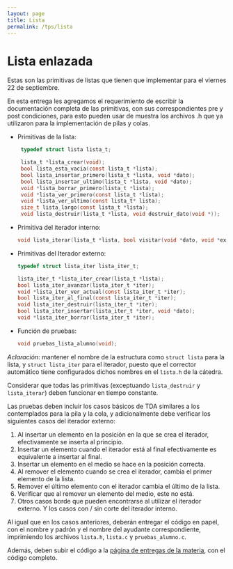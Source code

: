 ```yaml
---
layout: page
title: Lista
permalink: /tps/lista
---
```


Lista enlazada
==============

Estas son las primitivas de listas que tienen que implementar para el viernes 22 de septiembre. 

En esta entrega les agregamos el requerimiento de escribir la documentación completa de las primitivas, con sus correspondientes pre y post condiciones, para esto pueden usar de muestra los archivos .h que ya utilizaron para la implementación de pilas y colas.

* Primitivas de la lista:
   ```C
    typedef struct lista lista_t;

    lista_t *lista_crear(void);
    bool lista_esta_vacia(const lista_t *lista);
    bool lista_insertar_primero(lista_t *lista, void *dato);
    bool lista_insertar_ultimo(lista_t *lista, void *dato);
    void *lista_borrar_primero(lista_t *lista);
    void *lista_ver_primero(const lista_t *lista);
    void *lista_ver_ultimo(const lista_t* lista);
    size_t lista_largo(const lista_t *lista);
    void lista_destruir(lista_t *lista, void destruir_dato(void *));
    ```
* Primitiva del iterador interno:
    ```C
    void lista_iterar(lista_t *lista, bool visitar(void *dato, void *extra), void *extra);
    ```
* Primitivas del Iterador externo:
    ```C
    typedef struct lista_iter lista_iter_t;

    lista_iter_t *lista_iter_crear(lista_t *lista);
    bool lista_iter_avanzar(lista_iter_t *iter);
    void *lista_iter_ver_actual(const lista_iter_t *iter);
    bool lista_iter_al_final(const lista_iter_t *iter);
    void lista_iter_destruir(lista_iter_t *iter);
    bool lista_iter_insertar(lista_iter_t *iter, void *dato);
    void *lista_iter_borrar(lista_iter_t *iter);
    ```
* Función de pruebas:
	```C
    void pruebas_lista_alumno(void);
    ```

_Aclaración_: mantener el nombre de la estructura como `struct lista` para la lista, y `struct lista_iter` para el iterador, puesto que el corrector automático tiene configurados dichos nombres en el `lista.h` de la cátedra.

Considerar que todas las primitivas (exceptuando `lista_destruir` y `lista_iterar`) deben funcionar en tiempo constante.

Las pruebas deben incluir los casos básicos de TDA similares a los contemplados para la pila y la cola, y adicionalmente debe verificar los siguientes casos del iterador externo:
1. Al insertar un elemento en la posición en la que se crea el iterador, efectivamente se inserta al principio.
1. Insertar un elemento cuando el iterador está al final efectivamente es equivalente a insertar al final.
1. Insertar un elemento en el medio se hace en la posición correcta.
1. Al remover el elemento cuando se crea el iterador, cambia el primer elemento de la lista.
1. Remover el último elemento con el iterador cambia el último de la lista.
1. Verificar que al remover un elemento del medio, este no está.
1. Otros casos borde que pueden encontrarse al utilizar el iterador externo.
Y los casos con / sin corte del iterador interno. 

Al igual que en los casos anteriores, deberán entregar el código en papel, con el nombre y padrón y el nombre del ayudante correspondiente, imprimiendo los archivos `lista.h`, `lista.c` y `pruebas_alumno.c`.

Además, deben subir el código a la [página de entregas de la materia](https://algoritmos7541-rw.tk/entregas/), con el código completo.
